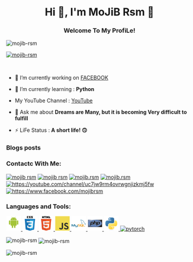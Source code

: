 <h1 align="center">Hi 👋, I'm MoJiB Rsm 💖</h1>
<h3 align="center">Welcome To My ProfiLe!</h3>

<p align="left"> <img src="https://komarev.com/ghpvc/?username=mojib-rsm&label=Profile%20views&color=0e75b6&style=flat" alt="mojib-rsm" /> </p>

<p align="left"> <a href="https://github.com/ryo-ma/github-profile-trophy"><img src="https://github-profile-trophy.vercel.app/?username=mojib-rsm" alt="mojib-rsm" /></a> </p>

<p align="left"> <a href="https://twitter.com/" target="blank"><img src="https://img.shields.io/twitter/follow/?logo=twitter&style=for-the-badge" alt="" /></a> </p>

- 🔭 I’m currently working on [FACEBOOK](Https://www.Facebook.com/mojib.rsm)

- 🌱 I’m currently learning :  **Python**

- My YouTube Channel : [YouTube](https://youtube.com/channel/UC7jw9rM4ovrWgnJIzKmJ5Fw)

- 💬 Ask me about **Dreams are Many, but it is becoming Very difficult to fulfill**

- ⚡ LiFe Status : **A short life! 🙃**

### Blogs posts
<!-- BLOG-POST-LIST:START -->
<!-- BLOG-POST-LIST:END -->

<h3 align="left">Contactc With Me:</h3>
<p align="left">
<a href="https://codepen.io/mojib rsm" target="blank"><img align="center" src="https://raw.githubusercontent.com/rahuldkjain/github-profile-readme-generator/master/src/images/icons/Social/codepen.svg" alt="mojib rsm" height="30" width="40" /></a>
<a href="https://dev.to/mojib rsm" target="blank"><img align="center" src="https://cdn.jsdelivr.net/npm/simple-icons@3.0.1/icons/dev-dot-to.svg" alt="mojib rsm" height="30" width="40" /></a>
<a href="https://fb.com/mojib.rsm" target="blank"><img align="center" src="https://raw.githubusercontent.com/rahuldkjain/github-profile-readme-generator/master/src/images/icons/Social/facebook.svg" alt="mojib.rsm" height="30" width="40" /></a>
<a href="https://instagram.com/mojib.rsm" target="blank"><img align="center" src="https://raw.githubusercontent.com/rahuldkjain/github-profile-readme-generator/master/src/images/icons/Social/instagram.svg" alt="mojib.rsm" height="30" width="40" /></a>
<a href="https://www.youtube.com/c/https://youtube.com/channel/uc7jw9rm4ovrwgnjizkmj5fw" target="blank"><img align="center" src="https://raw.githubusercontent.com/rahuldkjain/github-profile-readme-generator/master/src/images/icons/Social/youtube.svg" alt="https://youtube.com/channel/uc7jw9rm4ovrwgnjizkmj5fw" height="30" width="40" /></a>
<a href="/https://www.facebook.com/mojibrsm" target="blank"><img align="center" src="https://raw.githubusercontent.com/rahuldkjain/github-profile-readme-generator/master/src/images/icons/Social/rss.svg" alt="https://www.facebook.com/mojibrsm" height="30" width="40" /></a>
</p>

<h3 align="left">Languages and Tools:</h3>
<p align="left"> <a href="https://developer.android.com" target="_blank"> <img src="https://raw.githubusercontent.com/devicons/devicon/master/icons/android/android-original-wordmark.svg" alt="android" width="40" height="40"/> </a> <a href="https://www.w3schools.com/css/" target="_blank"> <img src="https://raw.githubusercontent.com/devicons/devicon/master/icons/css3/css3-original-wordmark.svg" alt="css3" width="40" height="40"/> </a> <a href="https://www.w3.org/html/" target="_blank"> <img src="https://raw.githubusercontent.com/devicons/devicon/master/icons/html5/html5-original-wordmark.svg" alt="html5" width="40" height="40"/> </a> <a href="https://developer.mozilla.org/en-US/docs/Web/JavaScript" target="_blank"> <img src="https://raw.githubusercontent.com/devicons/devicon/master/icons/javascript/javascript-original.svg" alt="javascript" width="40" height="40"/> </a> <a href="https://www.mysql.com/" target="_blank"> <img src="https://raw.githubusercontent.com/devicons/devicon/master/icons/mysql/mysql-original-wordmark.svg" alt="mysql" width="40" height="40"/> </a> <a href="https://www.php.net" target="_blank"> <img src="https://raw.githubusercontent.com/devicons/devicon/master/icons/php/php-original.svg" alt="php" width="40" height="40"/> </a> <a href="https://www.python.org" target="_blank"> <img src="https://raw.githubusercontent.com/devicons/devicon/master/icons/python/python-original.svg" alt="python" width="40" height="40"/> </a> <a href="https://pytorch.org/" target="_blank"> <img src="https://www.vectorlogo.zone/logos/pytorch/pytorch-icon.svg" alt="pytorch" width="40" height="40"/> </a> </p>

<p><img align="left" src="https://github-readme-stats.vercel.app/api/top-langs?username=mojib-rsm&show_icons=true&locale=en&layout=compact" alt="mojib-rsm" /></p>

<p>&nbsp;<img align="center" src="https://github-readme-stats.vercel.app/api?username=mojib-rsm&show_icons=true&locale=en" alt="mojib-rsm" /></p>

<p><img align="center" src="https://github-readme-streak-stats.herokuapp.com/?user=mojib-rsm&" alt="mojib-rsm" /></p>
